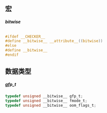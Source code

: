 
## 宏


###### __bitwise__

```c
#ifdef __CHECKER__
#define __bitwise__ __attribute__((bitwise))
#else
#define __bitwise__
#endif
```

## 数据类型

##### gfp_t

```c
typedef unsigned __bitwise__ gfp_t;
typedef unsigned __bitwise__ fmode_t;
typedef unsigned __bitwise__ oom_flags_t;
```